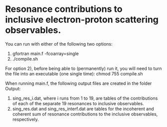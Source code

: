 # Resonance contributions to inclusive electron-proton scattering observables.

You can run with either of the following two options:
1) gfortran main.f -fcoarray=single
2) ./compile.sh

For option 2), before being able to (permanently) run it, you will need to turn the file into an executable (one single time):
chmod 755 compile.sh

When running main.f, the following output files are created in the folder Output:
1) sing_res_i.dat, where i runs from 1 to 19, are tables of the contributions of each of the separate 19 resonances to inclusive observables.
2) sing_res.dat and sing_res_interf.dat are tables for the incoherent and coherent sum of resonance contributions to the inclusive observables, respectively.
